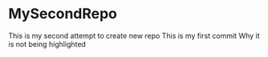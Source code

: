 # MySecondRepo
This is my second attempt to create new repo
This is my first commit
Why it is not being highlighted
